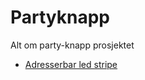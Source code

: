 # Partyknapp
Alt om party-knapp prosjektet

- [Adresserbar led stripe](AdressableLEDstrip/README.md)
